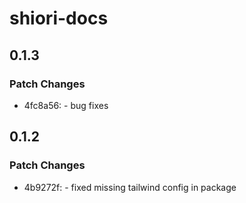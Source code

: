 # shiori-docs

## 0.1.3

### Patch Changes

- 4fc8a56: - bug fixes

## 0.1.2

### Patch Changes

- 4b9272f: - fixed missing tailwind config in package
